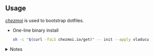 ## Usage

[*chezmoi*](https://www.chezmoi.io/) is used to bootstrap dotfiles.

* One-line binary install
    ```sh
    sh -c "$(curl -fsLS chezmoi.io/get)" -- init --apply vladucu
    ```


<details>
    <summary>Notes</summary>

## Manual steps

### Multi-user support
If using multi-user support, Brew doesn't play nicely with this. Instead create
a dedicated user called `ops` to install brew stuff before running chezmoi.
- [ ] Automate creating this

### Import GPG keys
- use GPG Keychain provided by gpg-suite OR command-line
- mark it as ultimate

### Raycast
- Import Raycast configuration
- [ ] Remove Spotlight conflicting keyboard shortcut

### SpiderOak One Backup
- download & install manually if it fails throw `brew`

### VS Code
- open and enable _Sync Settings_ signing in with Github.

</details>
